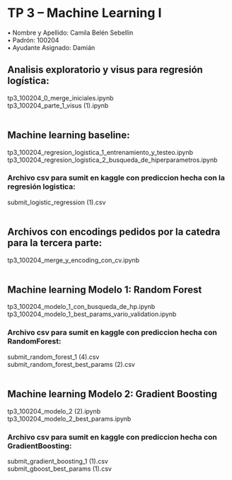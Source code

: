 # TP 3 – Machine Learning I

•	Nombre y Apellido: Camila Belén Sebellin <br>
•	Padrón: 100204 <br>
•	Ayudante Asignado: Damián <br>


## Analisis exploratorio y visus para regresión logística:
tp3_100204_0_merge_iniciales.ipynb <br>
tp3_100204_parte_1_visus (1).ipynb  <br> <br>

## Machine learning baseline:
tp3_100204_regresion_logistica_1_entrenamiento_y_testeo.ipynb <br>
tp3_100204_regresion_logistica_2_busqueda_de_hiperparametros.ipynb <br>
### Archivo csv para sumit en kaggle con prediccion hecha con la regresión logistica:
submit_logistic_regression (1).csv  <br> <br>


## Archivos con encodings pedidos por la catedra para la tercera parte:
tp3_100204_merge_y_encoding_con_cv.ipynb <br> <br>

## Machine learning Modelo 1: Random Forest
tp3_100204_modelo_1_con_busqueda_de_hp.ipynb <br>
tp3_100204_modelo_1_best_params_vario_validation.ipynb <br>
### Archivo csv para sumit en kaggle con prediccion hecha con RandomForest:
submit_random_forest_1 (4).csv  <br>
submit_random_forest_best_params (2).csv  <br> <br>

## Machine learning Modelo 2: Gradient Boosting
tp3_100204_modelo_2 (2).ipynb <br>
tp3_100204_modelo_2_best_params.ipynb <br>
### Archivo csv para sumit en kaggle con prediccion hecha con GradientBoosting:
submit_gradient_boosting_1 (1).csv  <br>
submit_gboost_best_params (1).csv
